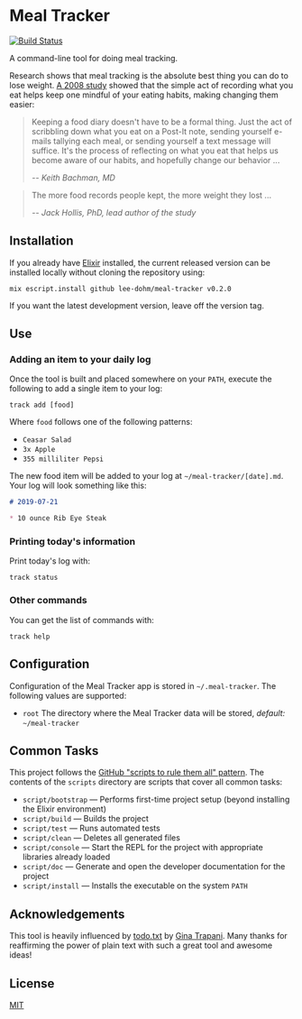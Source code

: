 # Meal Tracker

[![Build Status](https://travis-ci.com/lee-dohm/meal-tracker.svg?branch=master)](https://travis-ci.com/lee-dohm/meal-tracker)

A command-line tool for doing meal tracking.

Research shows that meal tracking is the absolute best thing you can do to lose weight. [A 2008 study][meal-tracking-study] showed that the simple act of recording what you eat helps keep one mindful of your eating habits, making changing them easier:

> Keeping a food diary doesn't have to be a formal thing. Just the act of scribbling down what you eat on a Post-It note, sending yourself e-mails tallying each meal, or sending yourself a text message will suffice. It's the process of reflecting on what you eat that helps us become aware of our habits, and hopefully change our behavior ...
>
> *-- Keith Bachman, MD*

> The more food records people kept, the more weight they lost ...
>
> *-- Jack Hollis, PhD, lead author of the study*

## Installation

If you already have [Elixir][elixir-lang] installed, the current released version can be installed locally without cloning the repository using:

<!--
The version number in this block should be automatically updated by script/bump.
-->
```shell
mix escript.install github lee-dohm/meal-tracker v0.2.0
```

If you want the latest development version, leave off the version tag.

[elixir-lang]: https://elixir-lang.org

## Use

### Adding an item to your daily log

Once the tool is built and placed somewhere on your `PATH`, execute the following to add a single item to your log:

```
track add [food]
```

Where `food` follows one of the following patterns:

* `Ceasar Salad`
* `3x Apple`
* `355 milliliter Pepsi`

The new food item will be added to your log at `~/meal-tracker/[date].md`. Your log will look something like this:

```markdown
# 2019-07-21

* 10 ounce Rib Eye Steak
```

### Printing today's information

Print today's log with:

```
track status
```

### Other commands

You can get the list of commands with:

```
track help
```

## Configuration

Configuration of the Meal Tracker app is stored in `~/.meal-tracker`. The following values are supported:

* `root` The directory where the Meal Tracker data will be stored, _default:_ `~/meal-tracker`

## Common Tasks

This project follows the [GitHub "scripts to rule them all" pattern][scripts-to-rule-them-all]. The contents of the `scripts` directory are scripts that cover all common tasks:

* `script/bootstrap` &mdash; Performs first-time project setup (beyond installing the Elixir environment)
* `script/build` &mdash; Builds the project
* `script/test` &mdash; Runs automated tests
* `script/clean` &mdash; Deletes all generated files
* `script/console` &mdash; Start the REPL for the project with appropriate libraries already loaded
* `script/doc` &mdash; Generate and open the developer documentation for the project
* `script/install` &mdash; Installs the executable on the system `PATH`

## Acknowledgements

This tool is heavily influenced by [todo.txt][todo-txt] by [Gina Trapani][gina-trapani]. Many thanks for reaffirming the power of plain text with such a great tool and awesome ideas!

## License

[MIT](LICENSE.md)

[gina-trapani]: http://ginatrapani.org/
[meal-tracking-study]: http://www.sciencedaily.com/releases/2008/07/080708080738.htm
[scripts-to-rule-them-all]: https://github.com/github/scripts-to-rule-them-all
[todo-txt]: http://todotxt.com/
